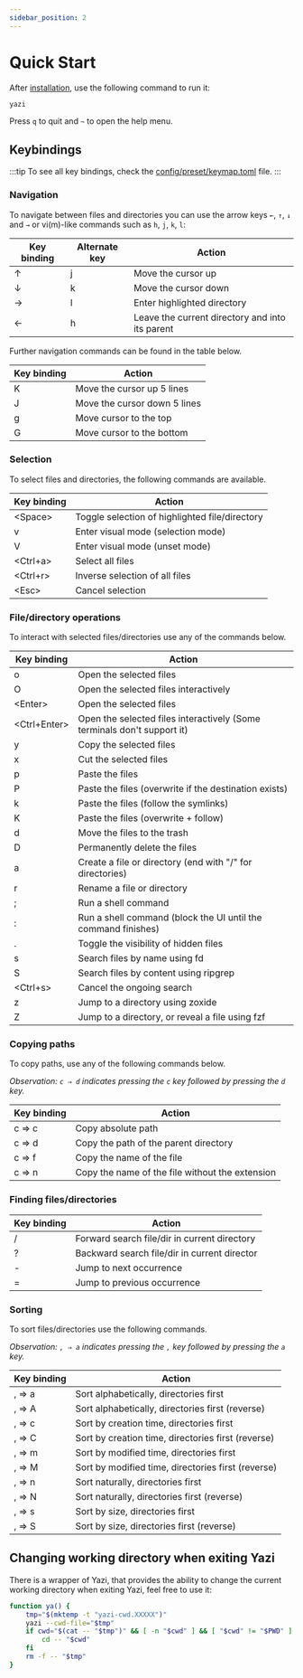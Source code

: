 ```yaml
---
sidebar_position: 2
---
```


# Quick Start

After [installation](./installation.md), use the following command to run it:

```bash
yazi
```

Press `q` to quit and `~` to open the help menu.

## Keybindings

:::tip
To see all key bindings, check the [config/preset/keymap.toml](https://github.com/sxyazi/yazi/blob/main/config/preset/keymap.toml) file.
:::

### Navigation

To navigate between files and directories you can use the arrow keys `←`, `↑`, `↓` and `→` or vi(m)-like commands such as `h`, `j`, `k`, `l`:

| Key binding | Alternate key | Action                                          |
| ----------- | ------------- | ----------------------------------------------- |
| ↑           | j             | Move the cursor up                              |
| ↓           | k             | Move the cursor down                            |
| →           | l             | Enter highlighted directory                     |
| ←           | h             | Leave the current directory and into its parent |

Further navigation commands can be found in the table below.

| Key binding | Action                       |
| ----------- | ---------------------------- |
| K           | Move the cursor up 5 lines   |
| J           | Move the cursor down 5 lines |
| g           | Move cursor to the top       |
| G           | Move cursor to the bottom    |

### Selection

To select files and directories, the following commands are available.

| Key binding | Action                                         |
| ----------- | ---------------------------------------------- |
| <Space\>    | Toggle selection of highlighted file/directory |
| v           | Enter visual mode (selection mode)             |
| V           | Enter visual mode (unset mode)                 |
| <Ctrl+a\>   | Select all files                               |
| <Ctrl+r\>   | Inverse selection of all files                 |
| <Esc\>      | Cancel selection                               |

### File/directory operations

To interact with selected files/directories use any of the commands below.

| Key binding   | Action                                                                  |
| ------------- | ----------------------------------------------------------------------- |
| o             | Open the selected files                                                 |
| O             | Open the selected files interactively                                   |
| <Enter\>      | Open the selected files                                                 |
| <Ctrl+Enter\> | Open the selected files interactively (Some terminals don't support it) |
| y             | Copy the selected files                                                 |
| x             | Cut the selected files                                                  |
| p             | Paste the files                                                         |
| P             | Paste the files (overwrite if the destination exists)                   |
| k             | Paste the files (follow the symlinks)                                   |
| K             | Paste the files (overwrite + follow)                                    |
| d             | Move the files to the trash                                             |
| D             | Permanently delete the files                                            |
| a             | Create a file or directory (end with "/" for directories)               |
| r             | Rename a file or directory                                              |
| ;             | Run a shell command                                                     |
| :             | Run a shell command (block the UI until the command finishes)           |
| .             | Toggle the visibility of hidden files                                   |
| s             | Search files by name using fd                                           |
| S             | Search files by content using ripgrep                                   |
| <Ctrl+s\>     | Cancel the ongoing search                                               |
| z             | Jump to a directory using zoxide                                        |
| Z             | Jump to a directory, or reveal a file using fzf                         |

### Copying paths

To copy paths, use any of the following commands below.

_Observation: `c ⇒ d` indicates pressing the `c` key followed by pressing the `d` key._

| Key binding | Action                                          |
| ----------- | ----------------------------------------------- |
| c ⇒ c       | Copy absolute path                              |
| c ⇒ d       | Copy the path of the parent directory           |
| c ⇒ f       | Copy the name of the file                       |
| c ⇒ n       | Copy the name of the file without the extension |

### Finding files/directories

| Key binding | Action                                       |
| ----------- | -------------------------------------------- |
| /           | Forward search file/dir in current directory |
| ?           | Backward search file/dir in current director |
| -           | Jump to next occurrence                      |
| =           | Jump to previous occurrence                  |

### Sorting

To sort files/directories use the following commands.

_Observation: `, ⇒ a` indicates pressing the `,` key followed by pressing the `a` key._

| Key binding | Action                                             |
| ----------- | -------------------------------------------------- |
| , ⇒ a       | Sort alphabetically, directories first             |
| , ⇒ A       | Sort alphabetically, directories first (reverse)   |
| , ⇒ c       | Sort by creation time, directories first           |
| , ⇒ C       | Sort by creation time, directories first (reverse) |
| , ⇒ m       | Sort by modified time, directories first           |
| , ⇒ M       | Sort by modified time, directories first (reverse) |
| , ⇒ n       | Sort naturally, directories first                  |
| , ⇒ N       | Sort naturally, directories first (reverse)        |
| , ⇒ s       | Sort by size, directories first                    |
| , ⇒ S       | Sort by size, directories first (reverse)          |

## Changing working directory when exiting Yazi

There is a wrapper of Yazi, that provides the ability to change the current working directory when exiting Yazi, feel free to use it:

```bash
function ya() {
	tmp="$(mktemp -t "yazi-cwd.XXXXX")"
	yazi --cwd-file="$tmp"
	if cwd="$(cat -- "$tmp")" && [ -n "$cwd" ] && [ "$cwd" != "$PWD" ]; then
		cd -- "$cwd"
	fi
	rm -f -- "$tmp"
}
```
